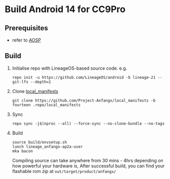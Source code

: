 # Build Android 14 for CC9Pro

## Prerequisites
- refer to [AOSP](https://source.android.com/docs/setup/start/requirements)

## Build
1. Initialise repo with LineageOS-based source code. e.g.
    ```
    repo init -u https://github.com/LineageOS/android -b lineage-21 --git-lfs --depth=1
    ```

2. Clone [local_manifests](https://github.com/Project-Anfangx/local_manifests)
    ```
    git clone https://github.com/Project-Anfangx/local_manifests -b fourteen .repo/local_manifests
    ```

3. Sync
    ```
    repo sync -j$(nproc --all) --force-sync --no-clone-bundle --no-tags
    ```

4. Build
    ```
    source build/envsetup.sh
    lunch lineage_anfangx-ap2a-user
    mka bacon
    ```
    Compiling source can take anywhere from 30 mins - 4hrs depending on how powerful your hardware is,
    After successful build, you can find your flashable rom zip at ```out/target/product/anfangx/```
